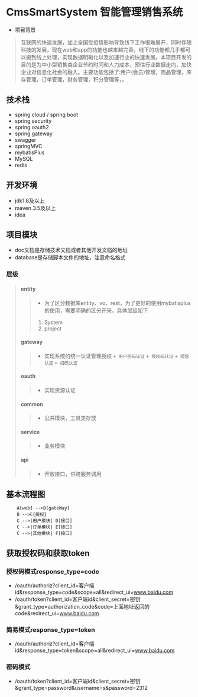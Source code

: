 # CmsSmartSystem 智能管理销售系统
* 项目背景 
 >互联网的快速发展，加上全国受疫情影响导致线下工作很难展开，同时伴随科技的发展，现在web和app的功能也越来越完善，线下的功能都几乎都可以搬到线上处理，实现数据明晰化以及加速行业的快速发展。本项目开发的目的是为中小型销售类企业节约时间和人力成本，预估行业数据走向，加快企业对信息化社会的融入。主要功能包括了:用户(会员)管理，商品管理，库存管理，订单管理，财务管理，积分管理等，。

## 技术栈
* spring cloud / spring boot
* spring security
* spring oauth2
* spring gateway
* swagger
* springMVC
* mybatisPlus
* MySQL
* redis

## 开发环境
+ jdk1.8及以上
+ maven 3.5及以上
+ idea

## 项目模块
* doc文档是存储技术文档或者其他开发文档的地址
* database是存储脚本文件的地址，注意命名格式
### 层级
> #### entity
> >  * 为了区分数据库entity、vo、rest，为了更好的使用mybatisplus的使用，需要明确的区分开来，具体层级如下
> >  1. System
> >  2. project
>
> #### gateway
> >  * 实现系统的统一认证管理授权
> >  `+ 用户密码认证` 
> >  `+ 授权码认证` 
> >  `+ 短信认证` 
> >  `+ 扫码认证` 
>
> #### oauth
> > * 实现资源认证
>
> #### common
> > * 公共模块，工具类存放
>
> #### service
> > * 业务模块
>
> #### api
> > * 开放接口，供跨服务调用

## 基本流程图
```
    A[web] -->B[gateWay]
    B -->C{授权}
    C -->|用户模块| D[接口]
    C -->|订单模块| E[接口]
    C -->|其他模块| F[接口]
```
## 获取授权码和获取token
### 授权码模式response_type=code
* /oauth/authoriz?client_id=客户端id&response_type=code&scope=all&redirect_ui=www.baidu.com
* /oauth/token?client_id=客户端id&client_secret=密钥&grant_type=authorization_code&code=上面地址返回的code&redirect_ui=www.baidu.com
### 简易模式response_type=token
* /oauth/authoriz?client_id=客户端id&response_type=token&scope=all&redirect_ui=www.baidu.com
### 密码模式
* /oauth/token?client_id=客户端id&client_secret=密钥&grant_type=password&username=s&password=2312
